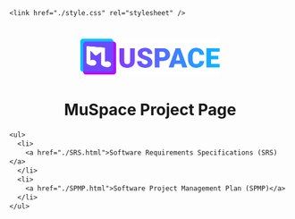 <html>
  <head>
    <meta charset="utf-8" />
    <title>MuSpace Project Page</title>
    <meta
      name="description"
      content="MuSpace is a social media platform with an emphasis on sharing music and connecting with similar listeners."
    />
    <meta name="viewport" content="width=device-width, initial-scale=1" />

    <link href="./style.css" rel="stylesheet" />
  </head>

  <body>
    <h1 align="center">
      <a href="./"
        ><img id="header-logo" src="./logo.svg" width="250" alt="MuSpace logo"
      /></a>
    </h1>
    <h1 align="center">MuSpace Project Page</h1>

    <ul>
      <li>
        <a href="./SRS.html">Software Requirements Specifications (SRS)</a>
      </li>
      <li>
        <a href="./SPMP.html">Software Project Management Plan (SPMP)</a>
      </li>
    </ul>
  </body>
</html>
